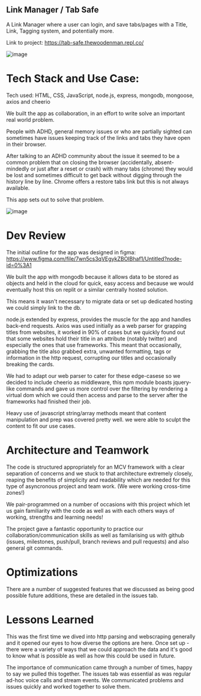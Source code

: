 
## Link Manager / Tab Safe
A Link Manager where a user can login, and save tabs/pages with a Title, Link, Tagging system, and potentially more. 

Link to project: https://tab-safe.thewoodenman.repl.co/

![image](https://user-images.githubusercontent.com/85075266/188533012-a5e0bce5-9fc3-4b6b-a83e-2ac4cc2c73bf.png)

# Tech Stack and Use Case:
Tech used: HTML, CSS, JavaScript, node.js, express, mongodb, mongoose, axios and cheerio

We built the app as collaboration, in an effort to write solve an important real world problem.

People with ADHD, general memory issues or who are partially sighted can sometimes have issues keeping track of the links and tabs they have open in their browser.  

After talking to an ADHD community about the issue it seemed to be a common problem that on closing the browser (accidentally, absent-mindedly or just after a reset or crash) with many tabs (chrome) they would be lost and sometimes difficult to get back without digging through the history line by line. Chrome offers a restore tabs link but this is not always available.

This app sets out to solve that problem. 

![image](https://user-images.githubusercontent.com/85075266/188532976-c18062ba-1497-42c9-8c72-fa3dbbae0955.png)

# Dev Review

The initial outline for the app was designed in figma:
https://www.figma.com/file/7wn5cs3qVEgykZBOIBhaf1/Untitled?node-id=0%3A1

We built the app with mongodb because it allows data to be stored as objects and held in the cloud for quick, easy access and because we would eventually host this on replit or a similar centrally hosted solution. 

This means it wasn't necessary to migrate data or set up dedicated hosting we could simply link to the db. 

node.js extended by express, provides the muscle for the app and handles back-end requests.  Axios was used initially as a web parser for grapping titles from websites, it worked in 90% of cases but we quickly found out that some websites hold their title in an attribute (notably twitter) and especially the ones that use frameworks. This meant that occasionally, grabbing the title also grabbed extra, unwanted formatting, tags or information in the http request, corrupting our titles and occasionally breaking the cards.

We had to adapt our web parser to cater for these edge-casese so we decided to include cheerio as middleware, 
this npm module boasts jquery-like commands and gave us more control over the filtering by rendering a virtual dom which we could then access and parse to the server after the frameworks had finished their job.

Heavy use of javascript string/array methods meant that content manipulation and prep was covered pretty well. we were able to sculpt the content to fit our use cases.

# Architecture and Teamwork

The code is structured appropriately for an MCV framework with a clear separation of concerns and we stuck to that architecture extremely closely, reaping the benefits of simplicity and readability which are needed for this type of asyncronous project and team work. (We were working cross-time zones!)

We pair-programmed on a number of occasions with this project which let us gain familiarity with the code as well as with each others ways of working, strengths and learning needs! 

The project gave a fantastic opportunity to practice our collaboration/communication skills as well as familarising us with github (issues, milestones, push/pull, branch reviews and pull requests) and also general git commands.

# Optimizations

There are a number of suggested features that we discussed as being good possible future additions, these are detailed in the issues tab.

# Lessons Learned

This was the first time we dived into http parsing and webscraping generally and it opened our eyes to how diverse the options are here. 
Once set up - there were a variety of ways that we could approach the data and it's good to know what is possible as well as how this could be used in future.

The importance of communication came through a number of times, happy to say we pulled this together.  The issues tab was essential as was regular ad-hoc voice calls and stream events.  We communicated problems and issues quickly and worked together to solve them.
